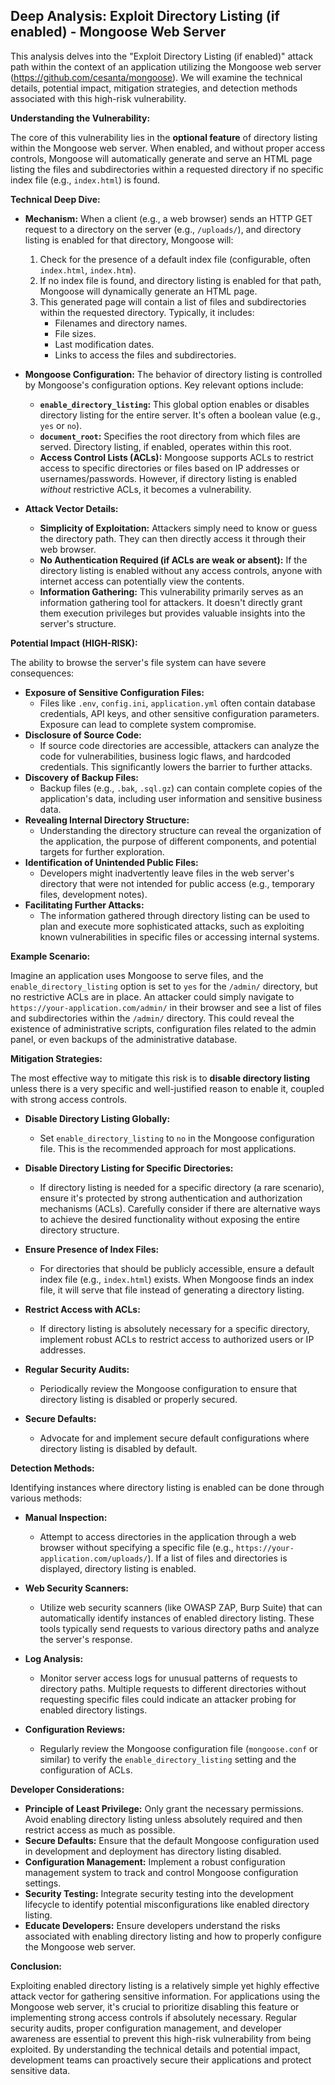 ## Deep Analysis: Exploit Directory Listing (if enabled) - Mongoose Web Server

This analysis delves into the "Exploit Directory Listing (if enabled)" attack path within the context of an application utilizing the Mongoose web server (https://github.com/cesanta/mongoose). We will examine the technical details, potential impact, mitigation strategies, and detection methods associated with this high-risk vulnerability.

**Understanding the Vulnerability:**

The core of this vulnerability lies in the **optional feature** of directory listing within the Mongoose web server. When enabled, and without proper access controls, Mongoose will automatically generate and serve an HTML page listing the files and subdirectories within a requested directory if no specific index file (e.g., `index.html`) is found.

**Technical Deep Dive:**

* **Mechanism:** When a client (e.g., a web browser) sends an HTTP GET request to a directory on the server (e.g., `/uploads/`), and directory listing is enabled for that directory, Mongoose will:
    1. Check for the presence of a default index file (configurable, often `index.html`, `index.htm`).
    2. If no index file is found, and directory listing is enabled for that path, Mongoose will dynamically generate an HTML page.
    3. This generated page will contain a list of files and subdirectories within the requested directory. Typically, it includes:
        * Filenames and directory names.
        * File sizes.
        * Last modification dates.
        * Links to access the files and subdirectories.

* **Mongoose Configuration:** The behavior of directory listing is controlled by Mongoose's configuration options. Key relevant options include:
    * **`enable_directory_listing`:** This global option enables or disables directory listing for the entire server. It's often a boolean value (e.g., `yes` or `no`).
    * **`document_root`:** Specifies the root directory from which files are served. Directory listing, if enabled, operates within this root.
    * **Access Control Lists (ACLs):** Mongoose supports ACLs to restrict access to specific directories or files based on IP addresses or usernames/passwords. However, if directory listing is enabled *without* restrictive ACLs, it becomes a vulnerability.

* **Attack Vector Details:**
    * **Simplicity of Exploitation:**  Attackers simply need to know or guess the directory path. They can then directly access it through their web browser.
    * **No Authentication Required (if ACLs are weak or absent):** If the directory listing is enabled without any access controls, anyone with internet access can potentially view the contents.
    * **Information Gathering:** This vulnerability primarily serves as an information gathering tool for attackers. It doesn't directly grant them execution privileges but provides valuable insights into the server's structure.

**Potential Impact (HIGH-RISK):**

The ability to browse the server's file system can have severe consequences:

* **Exposure of Sensitive Configuration Files:**
    * Files like `.env`, `config.ini`, `application.yml` often contain database credentials, API keys, and other sensitive configuration parameters. Exposure can lead to complete system compromise.
* **Disclosure of Source Code:**
    * If source code directories are accessible, attackers can analyze the code for vulnerabilities, business logic flaws, and hardcoded credentials. This significantly lowers the barrier to further attacks.
* **Discovery of Backup Files:**
    * Backup files (e.g., `.bak`, `.sql.gz`) can contain complete copies of the application's data, including user information and sensitive business data.
* **Revealing Internal Directory Structure:**
    * Understanding the directory structure can reveal the organization of the application, the purpose of different components, and potential targets for further exploration.
* **Identification of Unintended Public Files:**
    * Developers might inadvertently leave files in the web server's directory that were not intended for public access (e.g., temporary files, development notes).
* **Facilitating Further Attacks:**
    * The information gathered through directory listing can be used to plan and execute more sophisticated attacks, such as exploiting known vulnerabilities in specific files or accessing internal systems.

**Example Scenario:**

Imagine an application uses Mongoose to serve files, and the `enable_directory_listing` option is set to `yes` for the `/admin/` directory, but no restrictive ACLs are in place. An attacker could simply navigate to `https://your-application.com/admin/` in their browser and see a list of files and subdirectories within the `/admin/` directory. This could reveal the existence of administrative scripts, configuration files related to the admin panel, or even backups of the administrative database.

**Mitigation Strategies:**

The most effective way to mitigate this risk is to **disable directory listing** unless there is a very specific and well-justified reason to enable it, coupled with strong access controls.

* **Disable Directory Listing Globally:**
    * Set `enable_directory_listing` to `no` in the Mongoose configuration file. This is the recommended approach for most applications.

* **Disable Directory Listing for Specific Directories:**
    * If directory listing is needed for a specific directory (a rare scenario), ensure it's protected by strong authentication and authorization mechanisms (ACLs). Carefully consider if there are alternative ways to achieve the desired functionality without exposing the entire directory structure.

* **Ensure Presence of Index Files:**
    * For directories that should be publicly accessible, ensure a default index file (e.g., `index.html`) exists. When Mongoose finds an index file, it will serve that file instead of generating a directory listing.

* **Restrict Access with ACLs:**
    * If directory listing is absolutely necessary for a specific directory, implement robust ACLs to restrict access to authorized users or IP addresses.

* **Regular Security Audits:**
    * Periodically review the Mongoose configuration to ensure that directory listing is disabled or properly secured.

* **Secure Defaults:**
    * Advocate for and implement secure default configurations where directory listing is disabled by default.

**Detection Methods:**

Identifying instances where directory listing is enabled can be done through various methods:

* **Manual Inspection:**
    * Attempt to access directories in the application through a web browser without specifying a specific file (e.g., `https://your-application.com/uploads/`). If a list of files and directories is displayed, directory listing is enabled.

* **Web Security Scanners:**
    * Utilize web security scanners (like OWASP ZAP, Burp Suite) that can automatically identify instances of enabled directory listing. These tools typically send requests to various directory paths and analyze the server's response.

* **Log Analysis:**
    * Monitor server access logs for unusual patterns of requests to directory paths. Multiple requests to different directories without requesting specific files could indicate an attacker probing for enabled directory listings.

* **Configuration Reviews:**
    * Regularly review the Mongoose configuration file (`mongoose.conf` or similar) to verify the `enable_directory_listing` setting and the configuration of ACLs.

**Developer Considerations:**

* **Principle of Least Privilege:** Only grant the necessary permissions. Avoid enabling directory listing unless absolutely required and then restrict access as much as possible.
* **Secure Defaults:**  Ensure that the default Mongoose configuration used in development and deployment has directory listing disabled.
* **Configuration Management:** Implement a robust configuration management system to track and control Mongoose configuration settings.
* **Security Testing:** Integrate security testing into the development lifecycle to identify potential misconfigurations like enabled directory listing.
* **Educate Developers:** Ensure developers understand the risks associated with enabling directory listing and how to properly configure the Mongoose web server.

**Conclusion:**

Exploiting enabled directory listing is a relatively simple yet highly effective attack vector for gathering sensitive information. For applications using the Mongoose web server, it's crucial to prioritize disabling this feature or implementing strong access controls if absolutely necessary. Regular security audits, proper configuration management, and developer awareness are essential to prevent this high-risk vulnerability from being exploited. By understanding the technical details and potential impact, development teams can proactively secure their applications and protect sensitive data.
